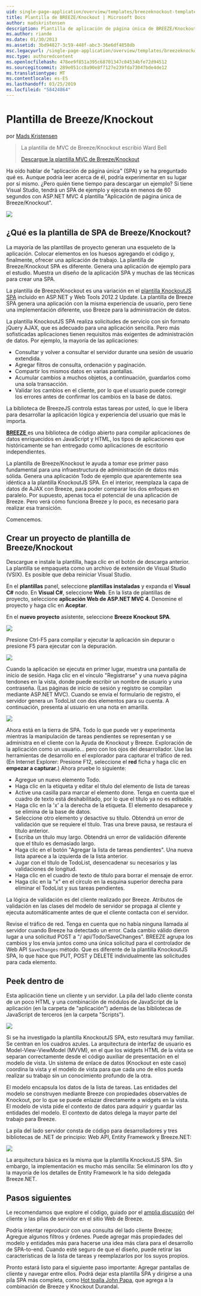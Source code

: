 ```yaml
---
uid: single-page-application/overview/templates/breezeknockout-template
title: Plantilla de BREEZE/Knockout | Microsoft Docs
author: madskristensen
description: Plantilla de aplicación de página única de BREEZE/Knockout
ms.author: riande
ms.date: 01/30/2013
ms.assetid: 3bd94827-3c59-448f-abc3-36e6df4858db
msc.legacyurl: /single-page-application/overview/templates/breezeknockout-template
msc.type: authoredcontent
ms.openlocfilehash: 478ee9f851a395c68701347c04534bfe72d94512
ms.sourcegitcommit: 289e051cc8a90e8f7127e239fda73047bde4de12
ms.translationtype: MT
ms.contentlocale: es-ES
ms.lasthandoff: 03/25/2019
ms.locfileid: "58424864"
---
```

<a name="breezeknockout-template"></a>Plantilla de Breeze/Knockout
====================
por [Mads Kristensen](https://github.com/madskristensen)

> La plantilla de MVC de Breeze/Knockout escribió Ward Bell
> 
> [Descargue la plantilla MVC de Breeze/Knockout](https://go.microsoft.com/fwlink/?LinkId=282649)


Ha oído hablar de "aplicación de página única" (SPA) y se ha preguntado qué es. Aunque podría leer acerca de él, podría experimentar en su lugar por sí mismo. ¿Pero quién tiene tiempo para descargar un ejemplo? Si tiene Visual Studio, tendrá un SPA de ejemplo y ejecuta en menos de 60 segundos con ASP.NET MVC 4 plantilla "Aplicación de página única de Breeze/Knockout".

![](http://www.breezejs.com/sites/all/images/spa-template/ZephyrRunning.png)

## <a name="what-is-the-breezeknockout-spa-template"></a>¿Qué es la plantilla de SPA de Breeze/Knockout?

La mayoría de las plantillas de proyecto generan una esqueleto de la aplicación. Colocar elementos en los huesos agregando el código y, finalmente, ofrecer una aplicación de trabajo. La plantilla de Breeze/Knockout SPA es diferente. Genera una aplicación de ejemplo para el estudio. Muestra un diseño de la aplicación SPA y muchas de las técnicas para crear una SPA.

La plantilla de Breeze/Knockout es una variación en el [plantilla KnockoutJS SPA](../introduction/knockoutjs-template.md) incluido en ASP.NET y Web Tools 2012.2 Update. La plantilla de Breeze SPA genera una aplicación con la misma experiencia de usuario, pero tiene una implementación diferente, uso Breeze para la administración de datos.

La plantilla KnockoutJS SPA realiza solicitudes de servicio con sin formato jQuery AJAX, que es adecuado para una aplicación sencilla. Pero más sofisticadas aplicaciones tienen requisitos más exigentes de administración de datos. Por ejemplo, la mayoría de las aplicaciones:

- Consultar y volver a consultar el servidor durante una sesión de usuario extendida.
- Agregar filtros de consulta, ordenación y paginación.
- Compartir los mismos datos en varias pantallas.
- Acumular cambios a muchos objetos, a continuación, guardarlos como una sola transacción.
- Validar los cambios en el cliente, por lo que el usuario puede corregir los errores antes de confirmar los cambios en la base de datos.

La biblioteca de BreezeJS controla estas tareas por usted, lo que le libera para desarrollar la aplicación lógica y experiencia del usuario que más le importa.

[**BREEZE** ](http://www.breezejs.com/?utm_source=ms-spa) es una biblioteca de código abierto para compilar aplicaciones de datos enriquecidos en JavaScript y HTML, los tipos de aplicaciones que históricamente se han entregado como aplicaciones de escritorio independientes.

La plantilla de Breeze/Knockout le ayuda a tomar ese primer paso fundamental para una infraestructura de administración de datos más sólida. Genera una aplicación Todo de ejemplo que aparentemente sea idéntica a la plantilla KnockoutJS SPA. En el interior, reemplaza la capa de datos de AJAX con Breeze, para poder comparar los dos enfoques en paralelo. Por supuesto, apenas toca el potencial de una aplicación de Breeze. Pero verá cómo funciona Breeze y lo poco, es necesario para realizar esa transición.

Comencemos.

## <a name="create-a-breezeknockout-template-project"></a>Crear un proyecto de plantilla de Breeze/Knockout

Descargue e instale la plantilla, haga clic en el botón de descarga anterior. La plantilla se empaqueta como un archivo de extensión de Visual Studio (VSIX). Es posible que deba reiniciar Visual Studio.

En el **plantillas** panel, seleccione **plantillas instaladas** y expanda el **Visual C#** nodo. En **Visual C#**, seleccione **Web**. En la lista de plantillas de proyecto, seleccione **aplicación Web de ASP.NET MVC 4**. Denomine el proyecto y haga clic en **Aceptar**.

En el **nuevo proyecto** asistente, seleccione **Breeze Knockout SPA**.

![](http://www.breezejs.com/sites/all/images/spa-template/SelectBreezeKOSpaTemplate.png)

Presione Ctrl-F5 para compilar y ejecutar la aplicación sin depurar o presione F5 para ejecutar con la depuración.

![](http://www.breezejs.com/sites/all/images/spa-template/ZephyrRunning.png)

Cuando la aplicación se ejecuta en primer lugar, muestra una pantalla de inicio de sesión. Haga clic en el vínculo "Registrarse" y una nueva página tendones en la vista, donde puede escribir un nombre de usuario y una contraseña. (Las páginas de inicio de sesión y registro se compilan mediante ASP.NET MVC). Cuando se envía el formulario de registro, el servidor genera un TodoList con dos elementos para su cuenta. A continuación, presenta al usuario en una nota en amarilla.

![](http://www.breezejs.com/sites/all/images/spa-template/TodoList.png)

Ahora está en la tierra de SPA. Todo lo que puede ver y experimenta mientras la manipulación de tareas pendientes se representan y se administra en el cliente con la Ayuda de Knockout y Breeze. Exploración de la aplicación como un usuario... pero con los ojos del desarrollador. Use las herramientas de desarrollo en el explorador para capturar el tráfico de red. (En Internet Explorer: Presione F12, seleccione el **red** ficha y haga clic en **empezar a capturar**.) Ahora pruebe lo siguiente:

- Agregue un nuevo elemento Todo.
- Haga clic en la etiqueta y editar el título del elemento de lista de tareas
- Active una casilla para marcar el elemento done. Tenga en cuenta que el cuadro de texto está deshabilitado, por lo que el título ya no es editable.
- Haga clic en la 'x' a la derecha de la etiqueta. El elemento desaparece y se elimina de la base de datos.
- Seleccione otro elemento y desactive su título. Obtendrá un error de validación que se requiere el título. Tras una breve pausa, se restaura el título anterior.
- Escriba un título muy largo. Obtendrá un error de validación diferente que el título es demasiado largo.
- Haga clic en el botón "Agregar la lista de tareas pendientes". Una nueva lista aparece a la izquierda de la lista anterior.
- Jugar con el título de TodoList, desencadenar su necesarios y las validaciones de longitud.
- Haga clic en el cuadro de texto de título para borrar el mensaje de error.
- Haga clic en la "x" en el círculo en la esquina superior derecha para eliminar el TodoList y sus tareas pendientes.

La lógica de validación es del cliente realizado por Breeze. Atributos de validación en las clases del modelo de servidor se propaga al cliente y ejecuta automáticamente antes de que el cliente contacta con el servidor.

Revise el tráfico de red. Tenga en cuenta que no había ninguna llamada al servidor cuando Breeze ha detectado un error. Cada cambio válido dieron lugar a una solicitud POST a "/ api/Todo/SaveChanges". BREEZE agrupa los cambios y los envía juntos como una única solicitud para el controlador de Web API `SaveChanges` método. Que es diferente de la plantilla KnockoutJS SPA, lo que hace que PUT, POST y DELETE individualmente las solicitudes para cada elemento.

## <a name="peek-inside"></a>Peek dentro de

Esta aplicación tiene un cliente y un servidor. La pila del lado cliente consta de un poco HTML y una combinación de módulos de JavaScript de la aplicación (en la carpeta de "aplicación") además de las bibliotecas de JavaScript de terceros (en la carpeta "Scripts").

![](http://www.breezejs.com/sites/all/images/spa-template/ClientArchitecture.png)

Si se ha investigado la plantilla KnockoutJS SPA, esto resultará muy familiar. Se centran en los cuadros azules. La arquitectura de interfaz de usuario es Model-View-ViewModel (MVVM), en el que los widgets HTML de la vista se separan correctamente desde el código auxiliar de presentación en el modelo de vista. Un sistema de enlace de datos (Knockout en este caso) coordina la vista y el modelo de vista para que cada uno de ellos pueda realizar su trabajo sin un conocimiento profundo de la otra.

El modelo encapsula los datos de la lista de tareas. Las entidades del modelo se construyen mediante Breeze con propiedades observables de Knockout, por lo que se puede enlazar directamente a widgets en la vista. El modelo de vista pide el contexto de datos para adquirir y guardar las entidades del modelo. El contexto de datos delega la mayor parte del trabajo para Breeze.

La pila del lado servidor consta de código para desarrolladores y tres bibliotecas de .NET de principio: Web API, Entity Framework y Breeze.NET:

![](http://www.breezejs.com/sites/all/images/spa-template/ServerArchitecture.png)

La arquitectura básica es la misma que la plantilla KnockoutJS SPA. Sin embargo, la implementación es mucho más sencilla: Se eliminaron los dto y la mayoría de los detalles de Entity Framework le ha sido delegada Breeze.NET.

## <a name="next-steps"></a>Pasos siguientes

Le recomendamos que explore el código, guiado por el [amplia discusión](http://www.breezejs.com/spa-template?utm_source=ms-spa) del cliente y las pilas de servidor en el sitio Web de Breeze.

Podría intentar reproducir con una consulta del lado cliente Breeze; Agregue algunos filtros y órdenes. Puede agregar más propiedades del modelo y entidades más para hacerse una idea más clara para el desarrollo de SPA-to-end. Cuando esté seguro de que el diseño, puede retirar las características de la lista de tareas y reemplazarlos por los suyos propios.

Pronto estará listo para el siguiente paso importante: Agregar pantallas de cliente y navegar entre ellos. Podrá dejar esta plantilla SPA y dirigirse a una pila SPA más completa, como [Hot toalla John Papa](https://github.com/johnpapa/HotTowel#readme "toalla Hot"), que agrega a la combinación de Breeze y Knockout Durandal.
